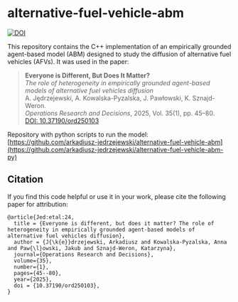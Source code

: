 # alternative-fuel-vehicle-abm
[![DOI](https://zenodo.org/badge/DOI/10.5281/zenodo.12935296.svg)](https://doi.org/10.5281/zenodo.12935296)

This repository contains the C++ implementation of an empirically grounded agent-based model (ABM) designed to study the diffusion of alternative fuel vehicles (AFVs). 
It was used in the paper:

> **Everyone is Different, But Does It Matter?**  
> *The role of heterogeneity in empirically grounded agent-based models of alternative fuel vehicles diffusion*  
> A. Jędrzejewski, A. Kowalska-Pyzalska, J. Pawłowski, K. Sznajd-Weron.  
> _Operations Research and Decisions_, 2025, Vol. 35(1), pp. 45–80.  
> [DOI: 10.37190/ord250103](https://doi.org/10.37190/ord250103)

Repository with python scripts to run the model: [https://github.com/arkadiusz-jedrzejewski/alternative-fuel-vehicle-abm](https://github.com/arkadiusz-jedrzejewski/alternative-fuel-vehicle-abm-py)

## Citation
If you find this code helpful or use it in your work, please cite the following paper for attribution:
```
@article{Jed:etal:24,
  title = {Everyone is different, but does it matter? The role of heterogeneity in empirically grounded agent-based models of alternative fuel vehicles diffusion},
  author = {J{\k{e}}drzejewski, Arkadiusz and Kowalska-Pyzalska, Anna and Paw{\l}owski, Jakub and Sznajd-Weron, Katarzyna},
  journal={Operations Research and Decisions},
  volume={35},
  number={1},
  pages={45--80},
  year={2025},
  doi = {10.37190/ord250103},
}
```

